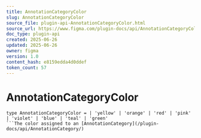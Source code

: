 ```yaml
---
title: AnnotationCategoryColor
slug: AnnotationCategoryColor
source_file: plugin-api-AnnotationCategoryColor.html
source_url: https://www.figma.com/plugin-docs/api/AnnotationCategoryColor/
doc_type: plugin-api
created: 2025-06-26
updated: 2025-06-26
owner: figma
version: 1.0
content_hash: e8159edda4d0ddef
token_count: 57
---
```

# AnnotationCategoryColor

```
type AnnotationCategoryColor = | 'yellow' | 'orange' | 'red' | 'pink' | 'violet' | 'blue' | 'teal' | 'green'
```The color assigned to an [AnnotationCategory](/plugin-docs/api/AnnotationCategory/)